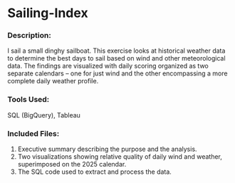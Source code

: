 # Sailing-Index

### Description:
I sail a small dinghy sailboat. This exercise looks at historical weather data to determine the best days to sail based on wind and other meteorological data. The findings are visualized with daily scoring organized as two separate calendars – one for just wind and the other encompassing a more complete daily weather profile.

### Tools Used:
SQL (BigQuery), Tableau

### Included Files:
1. Executive summary describing the purpose and the analysis.
2. Two visualizations showing relative quality of daily wind and weather, superimposed on the 2025 calendar.
3. The SQL code used to extract and process the data.
